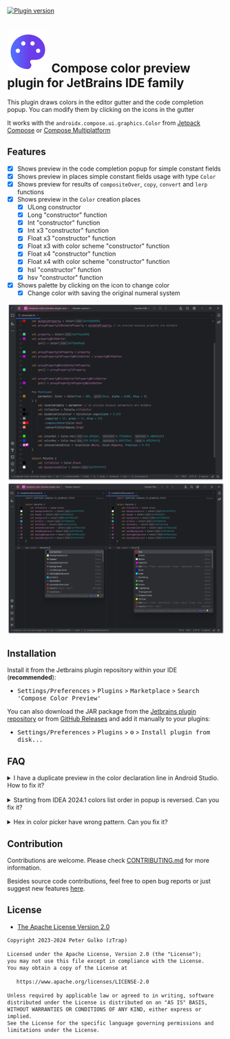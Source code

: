 [![Plugin version](https://img.shields.io/jetbrains/plugin/v/21298-compose-color-preview)](https://plugins.jetbrains.com/plugin/21298-compose-color-preview)

# ![Preview](plugin/src/main/resources/META-INF/pluginIcon.svg) Compose color preview plugin for JetBrains IDE family

This plugin draws colors in the editor gutter and the code completion popup. You can modify them by clicking on the icons in the gutter

It works with the `androidx.compose.ui.graphics.Color` from
[Jetpack Compose](https://developer.android.com/develop/ui/compose) or
[Compose Multiplatform](https://www.jetbrains.com/lp/compose-multiplatform)

## Features

- [x] Shows preview in the code completion popup for simple constant fields
- [x] Shows preview in places simple constant fields usage with type `Color`
- [x] Shows preview for results of `compositeOver`, `copy`, `convert` and `lerp` functions
- [x] Shows preview in the `Color` creation places
    - [x] ULong constructor
    - [x] Long "constructor" function
    - [x] Int "constructor" function
    - [x] Int x3 "constructor" function
    - [x] Float x3 "constructor" function
    - [x] Float x3 with color scheme "constructor" function
    - [x] Float x4 "constructor" function
    - [x] Float x4 with color scheme "constructor" function
    - [x] hsl "constructor" function
    - [x] hsv "constructor" function
- [x] Shows palette by clicking on the icon to change color
    - [x] Change color with saving the original numeral system

![Preview1](./.github/preview1.png)
![Preview2](./.github/preview2.png)

## Installation

Install it from the Jetbrains plugin repository within your IDE (**recommended**):

- <kbd>Settings/Preferences</kbd> > <kbd>Plugins</kbd> > <kbd>Marketplace</kbd> > <kbd>Search 'Compose Color
  Preview'</kbd>

You can also download the JAR package from
the [Jetbrains plugin repository](https://plugins.jetbrains.com/plugin/21298-compose-color-preview) or
from [GitHub Releases](https://github.com/zTrap/compose-color-preview-plugin/releases) and add it manually to your
plugins:

- <kbd>Settings/Preferences</kbd> > <kbd>Plugins</kbd> > <kbd>⚙️</kbd> > <kbd>Install plugin from disk...</kbd>

## FAQ

<details>
  <summary>I have a duplicate preview in the color declaration line in Android Studio. How to fix it?</summary>
  <br/>
  You can simply disable one of the previews. 
  Go to <kbd>Settings/Preferences</kbd> > <kbd>Editor</kbd> > <kbd>General</kbd> > <kbd>Gutter Icons</kbd> and disable 
  "Compose color picker" from "Jetpack compose" section or "Color chooser" from "Compose Color Preview" section
</details>
<br/>
<details>
  <summary>Starting from IDEA 2024.1 colors list order in popup is reversed. Can you fix it?</summary>
  <br/>
  Unfortunately, no. It's Intellij IDEA Platform bug and <a href="https://youtrack.jetbrains.com/issue/IJPL-26348/Reversed-items-order-in-line-markers-popup">the issue</a> 
  is created. So we can only wait for a fix from JetBrains
  <br/>
</details>
<br/>
<details>
  <summary>Hex in color picker have wrong pattern. Can you fix it?</summary>
  <br/>
  Yes, but it requires a complete rewrite of the color picker popup which is not what I want to do. 
  A request for this feature has been <a href="https://youtrack.jetbrains.com/issue/IJPL-148574/Provide-the-ability-to-configure-the-hex-pattern-for-the-color-picker-in-gutter">submitted</a> to JetBrains, and we need to wait for a reaction
</details>

## Contribution

Contributions are welcome. Please check [CONTRIBUTING.md](./CONTRIBUTING.md) for more information.

Besides source code contributions, feel free to open bug reports or just suggest new
features [here](https://github.com/zTrap/compose-color-preview-plugin/issues).

## License

- [The Apache License Version 2.0](https://www.apache.org/licenses/LICENSE-2.0)

```
Copyright 2023-2024 Peter Gulko (zTrap)

Licensed under the Apache License, Version 2.0 (the "License");
you may not use this file except in compliance with the License.
You may obtain a copy of the License at

   https://www.apache.org/licenses/LICENSE-2.0

Unless required by applicable law or agreed to in writing, software
distributed under the License is distributed on an "AS IS" BASIS,
WITHOUT WARRANTIES OR CONDITIONS OF ANY KIND, either express or implied.
See the License for the specific language governing permissions and
limitations under the License.
```